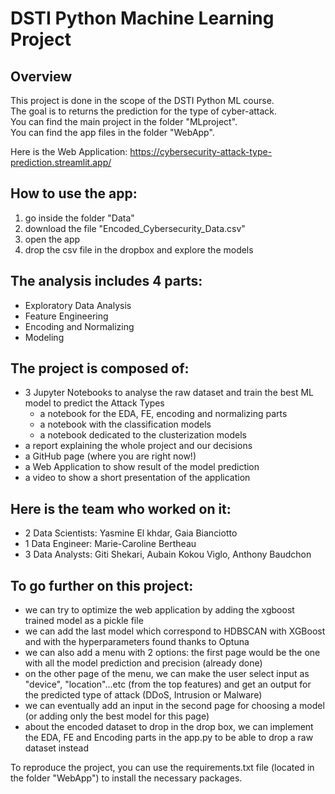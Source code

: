 # DSTI Python Machine Learning Project

## Overview
This project is done in the scope of the DSTI Python ML course.     
The goal is to returns the prediction for the type of cyber-attack.     
You can find the main project in the folder "MLproject".      
You can find the app files in the folder "WebApp".    
    
    
Here is the Web Application: https://cybersecurity-attack-type-prediction.streamlit.app/  

## How to use the app:
1) go inside the folder "Data"
2) download the file "Encoded_Cybersecurity_Data.csv"
3) open the app
4) drop the csv file in the dropbox and explore the models


## The analysis includes 4 parts:
- Exploratory Data Analysis
- Feature Engineering
- Encoding and Normalizing
- Modeling


## The project is composed of:
- 3 Jupyter Notebooks to analyse the raw dataset and train the best ML model to predict the Attack Types
  - a notebook for the EDA, FE, encoding and normalizing parts
  - a notebook with the classification models
  - a notebook dedicated to the clusterization models
- a report explaining the whole project and our decisions
- a GitHub page (where you are right now!)
- a Web Application to show result of the model prediction
- a video to show a short presentation of the application


## Here is the team who worked on it:
- 2 Data Scientists: Yasmine El khdar, Gaia Bianciotto
- 1 Data Engineer: Marie-Caroline Bertheau
- 3 Data Analysts: Giti Shekari, Aubain Kokou Viglo, Anthony Baudchon


## To go further on this project:
- we can try to optimize the web application by adding the xgboost trained model as a pickle file    
- we can add the last model which correspond to HDBSCAN with XGBoost and with the hyperparameters found thanks to Optuna    
- we can also add a menu with 2 options: the first page would be the one with all the model prediction and precision (already done)      
- on the other page of the menu, we can make the user select input as "device", "location"...etc (from the top features) and get an output for the predicted type of attack (DDoS, Intrusion or Malware)      
- we can eventually add an input in the second page for choosing a model (or adding only the best model for this page)
- about the encoded dataset to drop in the drop box, we can implement the EDA, FE and Encoding parts in the app.py to be able to drop a raw dataset instead       
    
    
To reproduce the project, you can use the requirements.txt file (located in the folder "WebApp") to install the necessary packages.    
